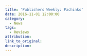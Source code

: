 ```yaml
---
title: 'Publishers Weekly: Pachinko'
date: 2016-11-01 12:00:00
category:
  - News
tags:
  - Reviews
attribution:
link_to_original:
description:
---
```

